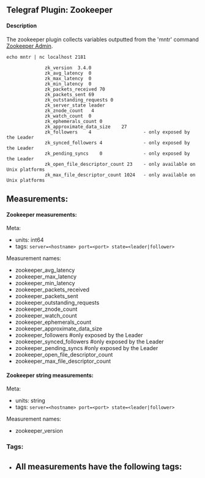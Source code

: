 ## Telegraf Plugin: Zookeeper

#### Description

The zookeeper plugin collects variables outputted from the 'mntr' command
[Zookeeper Admin](https://zookeeper.apache.org/doc/trunk/zookeeperAdmin.html).

```
echo mntr | nc localhost 2181

              zk_version  3.4.0
              zk_avg_latency  0
              zk_max_latency  0
              zk_min_latency  0
              zk_packets_received 70
              zk_packets_sent 69
              zk_outstanding_requests 0
              zk_server_state leader
              zk_znode_count   4
              zk_watch_count  0
              zk_ephemerals_count 0
              zk_approximate_data_size    27
              zk_followers    4                   - only exposed by the Leader
              zk_synced_followers 4               - only exposed by the Leader
              zk_pending_syncs    0               - only exposed by the Leader
              zk_open_file_descriptor_count 23    - only available on Unix platforms
              zk_max_file_descriptor_count 1024   - only available on Unix platforms
```

## Measurements:
#### Zookeeper measurements:

Meta:
- units: int64
- tags: `server=<hostname> port=<port> state=<leader|follower>`

Measurement names:
- zookeeper_avg_latency
- zookeeper_max_latency
- zookeeper_min_latency
- zookeeper_packets_received
- zookeeper_packets_sent
- zookeeper_outstanding_requests
- zookeeper_znode_count
- zookeeper_watch_count
- zookeeper_ephemerals_count
- zookeeper_approximate_data_size
- zookeeper_followers #only exposed by the Leader
- zookeeper_synced_followers #only exposed by the Leader
- zookeeper_pending_syncs #only exposed by the Leader
- zookeeper_open_file_descriptor_count
- zookeeper_max_file_descriptor_count

#### Zookeeper string measurements:

Meta:
- units: string
- tags: `server=<hostname> port=<port> state=<leader|follower>`

Measurement names:
- zookeeper_version

### Tags:

- All measurements have the following tags:
	- 
